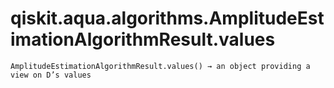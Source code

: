# qiskit.aqua.algorithms.AmplitudeEstimationAlgorithmResult.values

`AmplitudeEstimationAlgorithmResult.values() → an object providing a view on D’s values`
